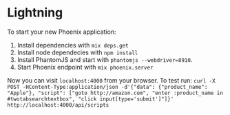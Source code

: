# Lightning

To start your new Phoenix application:

1. Install dependencies with `mix deps.get`
2. Install node dependecies with `npm install`
3. Install PhantomJS and start with `phantomjs --webdriver=8910`.
4. Start Phoenix endpoint with `mix phoenix.server`

Now you can visit `localhost:4000` from your browser.
To test run:
`curl -X POST -HContent-Type:application/json -d'{"data":
{"product_name": "Apple"}, "script": ["goto http://amazon.com", "enter
:product_name in #twotabsearchtextbox", "click input[type='submit']"]}'
http://localhost:4000/api/scripts`
